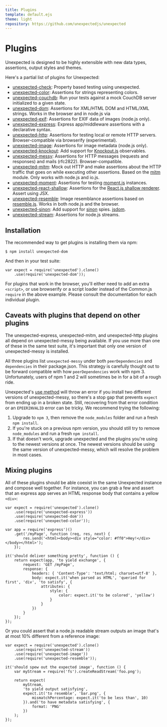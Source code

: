```yaml
---
title: Plugins
template: default.ejs
theme: light
repository: https://github.com/unexpectedjs/unexpected
---
```


# Plugins

Unexpected is designed to be highly extensible with new data types, assertions,
output styles and themes.

Here's a partial list of plugins for Unexpected:

* [unexpected-check](http://unexpected.js.org/unexpected-check/): Property
  based testing using unexpected.
* [unexpected-color](http://unexpected.js.org/unexpected-color/): Assertions for
  strings representing colors.
* [unexpected-couchdb](https://github.com/alexjeffburke/unexpected-couchdb/):
  Run your tests against a mock CouchDB server initialized to a given state.
* [unexpected-dom](https://github.com/munter/unexpected-dom/): Assertions for
  XML/HTML DOM and HTML/XML strings. Works in the browser and in node.js via
* [unexpected-exif](http://unexpected.js.org/unexpected-exif/): Assertions for
  EXIF data of images (node.js only).
* [unexpected-express](https://github.com/unexpectedjs/unexpected-express/): Express
  app/middleware assertions with a declarative syntax.
* [unexpected-http](https://github.com/unexpectedjs/unexpected-http/): Assertions for
  testing local or remote HTTP servers.
  Browser-compatible via browserify (experimental).
* [unexpected-image](http://unexpected.js.org/unexpected-image/): Assertions for
  image metadata (node.js only).
* [unexpected-knockout](http://unexpected.js.org/unexpected-knockout/): Add support
  for [Knockout.js](http://knockoutjs.com/) observables.
* [unexpected-messy](http://unexpected.js.org/unexpected-messy/): Assertions for
  HTTP messages (requests and responses) and mails (rfc2822). Browser-compatible.
* [unexpected-mitm](https://github.com/unexpectedjs/unexpected-mitm/): Mock out HTTP
  and make assertions about the HTTP traffic that goes on while executing other
  assertions. Based on the [mitm](https://github.com/moll/node-mitm/) module.
  Only works with node.js and io.js.
* [unexpected-moment](http://unexpected.js.org/unexpected-moment/):
  Assertions for testing [moment.js](http://momentjs.com/) instances.
* [unexpected-react-shallow](http://github.com/bruderstein/unexpected-react-shallow/): Assertions for the [React.js shallow renderer](http://facebook.github.io/react/docs/test-utils.html#shallow-rendering). Assert using JSX.
* [unexpected-resemble](http://unexpected.js.org/unexpected-resemble/): Image resemblance
  assertions based on [resemble.js](http://huddle.github.io/Resemble.js/). Works in
  both node.js and the browser.
* [unexpected-sinon](http://unexpected.js.org/unexpected-sinon/): Add support for
  [sinon](http://sinonjs.org/) spies.
  [jsdom](https://github.com/tmpvar/jsdom/).
* [unexpected-stream](http://unexpected.js.org/unexpected-stream/): Assertions for
  node.js streams.


## Installation

The recommended way to get plugins is installing them via npm:

```
$ npm install unexpected-dom
```

And then in your test suite:

```js#evaluate:false
var expect = require('unexpected').clone()
    .use(require('unexpected-dom'));
```

For plugins that work in the browser, you'll either need to add an extra `<script>`, or
use browserify or a script loader instead of the Common.js `require` in the above example.
Please consult the documentation for each individual plugin.


## Caveats with plugins that depend on other plugins

The unexpected-express, unexpected-mitm, and unexpected-http plugins all depend
on unexpected-messy being available. If you use more than one of these in the same
test suite, it's important that only one version of unexpected-messy is installed.

All three plugins list `unexpected-messy` under both `peerDependencies` and `dependencies`
in their package.json. This strategy is carefully thought out to be forward compatible
with how `peerDependencies` work with npm 3. Unfortunately, users of npm 1 and 2 will
sometimes be in for a bit of a rough ride.

Unexpected's [use method](/api/use/) will throw an error if you install two different
versions of unexpected-messy, so there's a stop gap that prevents `expect` from
ending up in a broken state. Still, recovering from that error condition or an
`EPEERINVALID` error can be tricky. We recommend trying the following:

1. Upgrade to `npm 3`, then remove the `node_modules` folder and run a fresh `npm install`.
2. If you're stuck on a previous npm version, you should still try to remove `node_modules`
   and run a fresh `npm install`.
3. If that doesn't work, upgrade unexpected and the plugins you're using to the newest
   versions at once. The newest versions should be using the same version of
   unexpected-messy, which will resolve the problem in most cases.


## Mixing plugins

All of these plugins should be able coexist in the same Unexpected instance and
compose well together. For instance, you can grab a few and assert that an express
app serves an HTML response body that contains a yellow `<div>`:

```js#evaluate:false
var expect = require('unexpected').clone()
    .use(require('unexpected-express'))
    .use(require('unexpected-dom'))
    .use(require('unexpected-color'));

var app = require('express')()
    .get('/myPage', function (req, res, next) {
        res.send('<html><body><div style="color: #ff0">Hey!</div></body></html>');
    });

it('should deliver something pretty', function () {
    return expect(app, 'to yield exchange', {
        request: 'GET /myPage',
        response: {
            headers: { 'Content-Type': 'text/html; charset=utf-8' },
            body: expect.it('when parsed as HTML', 'queried for first', 'div', 'to satisfy', {
                attributes: {
                    style: {
                        color: expect.it('to be colored', 'yellow')
                    }
                }
            })
        }
    });
});
```

Or you could assert that a node.js readable stream outputs an image that's at most
10% different from a reference image:

```js#evaluate:false
var expect = require('unexpected').clone()
    .use(require('unexpected-stream'))
    .use(require('unexpected-image'))
    .use(require('unexpected-resemble'));

it('should spew out the expected image', function () {
    var myStream = require('fs').createReadStream('foo.png');

    return expect(
        myStream,
        'to yield output satisfying',
        expect.it('to resemble', 'bar.png', {
            mismatchPercentage: expect.it('to be less than', 10)
        }).and('to have metadata satisfying', {
            format: 'PNG'
        })
    );
});
```
